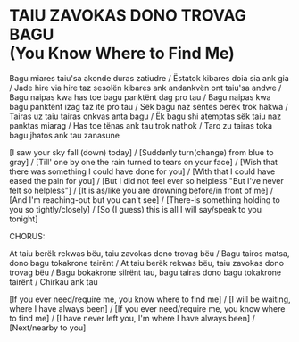 # TAIU ZAVOKAS DONO TROVAG BAGU<br />(You Know Where to Find Me)

Bagu miares taiu'sa akonde duras zatiudre /
Ëstatok kibares doia sia ank gia /
Jade hire via hire taz sesolën kibares ank andankvën ont taiu'sa andwe /
Bagu naipas kwa has toe bagu panktënt dag pro tau /
Bagu naipas kwa bagu panktënt izag taz ite pro tau /
Sëk bagu naz sëntes berëk trok hakwa /
Tairas uz taiu tairas onkvas anta bagu /
Ëk bagu shi atemptas sëk taiu naz panktas miarag /
Has toe tënas ank tau trok nathok /
Taro zu tairas toka bagu jhatos ank tau zanasune

[I saw your sky fall (down) today] /
[Suddenly turn(change) from blue to gray] /
[Till' one by one the rain turned to tears on your face] /
[Wish that there was something I could have done for you] /
[With that I could have eased the pain for you] /
[But I did not feel ever so helpless "But I've never felt so helpless"] /
[It is as/like you are drowning before/in front of me] /
[And I'm reaching-out but you can't see] /
[There-is something holding to you so tightly/closely] /
[So (I guess) this is all I will say/speak to you tonight]

CHORUS:

At taiu berëk rekwas bëu, taiu zavokas dono trovag bëu /
Bagu tairos matsa, dono bagu tokakrone tairënt /
At taiu berëk rekwas bëu, taiu zavokas dono trovag bëu /
Bagu bokakrone silrënt tau, bagu tairas dono bagu tokakrone tairënt /
Chirkau ank tau

[If you ever need/require me, you know where to find me] /
[I will be waiting, where I have always been] /
[If you ever need/require me, you know where to find me] /
[I have never left you, I'm where I have always been] /
[Next/nearby to you]
